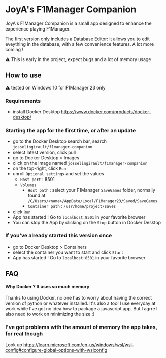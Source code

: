 # JoyA's F1Manager Companion

JoyA's F1Manager Companion is a small app designed to enhance the experience playing F1Manager.

The first version only includes a Database Editor: it allows you to edit eveything in the database, with a few convenience features. A lot more coming !

:warning: This is early in the project, expect bugs and a lot of memory usage

## How to use

:warning: tested on Windows 10 for F1Manager 23 only

### Requirements
- install Docker Desktop https://www.docker.com/products/docker-desktop/

### Starting the app for the first time, or after an update
- go to the Docker Desktop search bar, search `josselingirault/f1manager-companion`
- select latest version, click pull
- go to Docker Desktop > Images
- click on the image named `josselingirault/f1manager-companion`
- on the top-right, click `Run`
- unroll `Optional settings` and set the values
    - `Host port` : 8501
    - `Volumes`
        - `Host path` : select your F1Manager `SaveGames` folder, normally found at `/C/Users/<name>/AppData/Local/F1Manager23/Saved/SaveGames`
        - `Container path` : `/usr/home/project/saves`
- click `Run`
- App has started ! Go to `localhost:8501` in your favorite browser
- You can stop the App by clicking on the `Stop` button in Docker Desktop

### If you've already started this version once
- go to Docker Desktop > Containers
- select the container you want to start and click `Start`
- App has started ! Go to `localhost:8501` in your favorite browser


## FAQ

#### Why Docker ? It uses so much memory
Thanks to using Docker, no one has to worry about having the correct version of python or whatever installed. It's also a tool I use everyday at work while I've got no idea how to package a javascript app. But I agrre I also need to work on minimizing the size :)

### I've got problems with the amount of memory the app takes, for real though
Look up https://learn.microsoft.com/en-us/windows/wsl/wsl-config#configure-global-options-with-wslconfig
